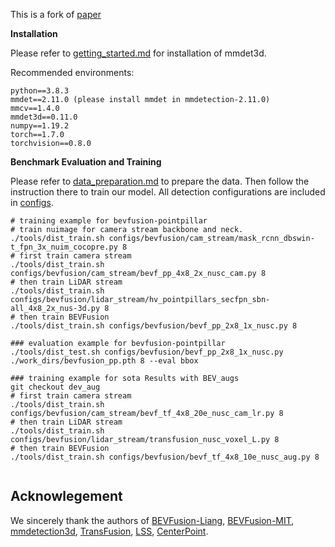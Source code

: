 
This is a fork of [paper](https://arxiv.org/abs/2205.13790) 


**Installation**

Please refer to [getting_started.md](docs/getting_started.md) for installation of mmdet3d.

Recommended environments:

```shell
python==3.8.3
mmdet==2.11.0 (please install mmdet in mmdetection-2.11.0)
mmcv==1.4.0
mmdet3d==0.11.0
numpy==1.19.2
torch==1.7.0
torchvision==0.8.0
```

**Benchmark Evaluation and Training**

Please refer to [data_preparation.md](docs/data_preparation.md) to prepare the data. Then follow the instruction there to train our model. All detection configurations are included in [configs](configs/).

```shell
# training example for bevfusion-pointpillar 
# train nuimage for camera stream backbone and neck.
./tools/dist_train.sh configs/bevfusion/cam_stream/mask_rcnn_dbswin-t_fpn_3x_nuim_cocopre.py 8
# first train camera stream
./tools/dist_train.sh configs/bevfusion/cam_stream/bevf_pp_4x8_2x_nusc_cam.py 8
# then train LiDAR stream
./tools/dist_train.sh configs/bevfusion/lidar_stream/hv_pointpillars_secfpn_sbn-all_4x8_2x_nus-3d.py 8
# then train BEVFusion
./tools/dist_train.sh configs/bevfusion/bevf_pp_2x8_1x_nusc.py 8

### evaluation example for bevfusion-pointpillar
./tools/dist_test.sh configs/bevfusion/bevf_pp_2x8_1x_nusc.py ./work_dirs/bevfusion_pp.pth 8 --eval bbox

### training example for sota Results with BEV_augs
git checkout dev_aug
# first train camera stream
./tools/dist_train.sh configs/bevfusion/cam_stream/bevf_tf_4x8_20e_nusc_cam_lr.py 8
# then train LiDAR stream
./tools/dist_train.sh configs/bevfusion/lidar_stream/transfusion_nusc_voxel_L.py 8
# then train BEVFusion
./tools/dist_train.sh configs/bevfusion/bevf_tf_4x8_10e_nusc_aug.py 8


```

## Acknowlegement

We sincerely thank the authors of [BEVFusion-Liang](https://github.com/ADLab-AutoDrive/BEVFusion), [BEVFusion-MIT](https://github.com/mit-han-lab/bevfusion), [mmdetection3d](https://github.com/open-mmlab/mmdetection3d), [TransFusion](https://github.com/XuyangBai/TransFusion), [LSS](https://github.com/nv-tlabs/lift-splat-shoot), [CenterPoint](https://github.com/tianweiy/CenterPoint).
